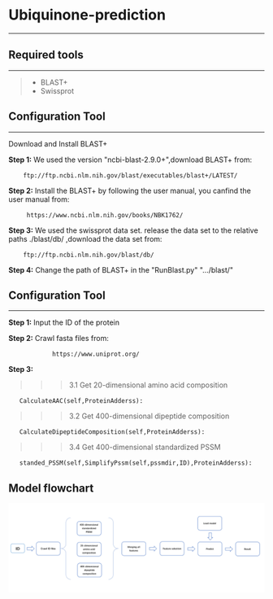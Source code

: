 # Ubiquinone-prediction
------
## Required tools
------
> * BLAST+
> * Swissprot


## Configuration Tool
----------------------
Download and Install BLAST+

**Step 1:**	We used the version "ncbi-blast-2.9.0+",download BLAST+ from:

        ftp://ftp.ncbi.nlm.nih.gov/blast/executables/blast+/LATEST/
  

**Step 2:** Install the BLAST+ by following the  user manual, you canfind the user manual from:  

         https://www.ncbi.nlm.nih.gov/books/NBK1762/

**Step 3:** We used the swissprot data set. release the data set to the relative paths ./blast/db/ ,download the data set from:

        ftp://ftp.ncbi.nlm.nih.gov/blast/db/
        

**Step 4:** Change the path of BLAST+ in the "RunBlast.py"				".../blast/"

## Configuration Tool
---------------
**Step 1:**	Input the ID of the protein

**Step 2:**	Crawl fasta files from:

                https://www.uniprot.org/

**Step 3:**	  
>>>3.1 Get 20-dimensional amino acid composition 

       CalculateAAC(self,ProteinAdderss):

>>>3.2 Get 400-dimensional dipeptide composition

       CalculateDipeptideComposition(self,ProteinAdderss):

>>>3.4 Get 400-dimensional standardized PSSM

       standed_PSSM(self,SimplifyPssm(self,pssmdir,ID),ProteinAdderss):
       


## Model flowchart
![image](https://github.com/JiangWenJie-stack/Ubiquinone-prediction/blob/master/images/flow%20chart.png)
